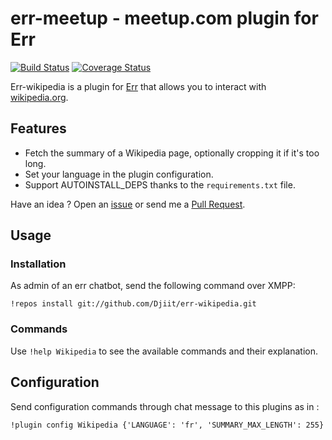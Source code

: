 # err-meetup - meetup.com plugin for Err

[![Build Status](https://travis-ci.org/Djiit/err-meetup.svg?branch=master)](https://travis-ci.org/Djiit/err-wikipedia) [![Coverage Status](https://coveralls.io/repos/github/Djiit/err-wikipedia/badge.svg?branch=master)](https://coveralls.io/github/Djiit/err-wikipedia?branch=master)

Err-wikipedia is a plugin for [Err](https://github.com/gbin/err) that allows you to interact with [wikipedia.org](http://wikipedia.org).

## Features

* Fetch the summary of a Wikipedia page, optionally cropping it if it's too long.
* Set your language in the plugin configuration.
* Support AUTOINSTALL_DEPS thanks to the `requirements.txt` file.

Have an idea ? Open an [issue](https://github.com/Djiit/err-meetup/issues) or send me a [Pull Request](https://github.com/Djiit/err-meetup/pulls).

## Usage

### Installation

As admin of an err chatbot, send the following command over XMPP:

```
!repos install git://github.com/Djiit/err-wikipedia.git
```

### Commands

Use `!help Wikipedia` to see the available commands and their explanation.

## Configuration

Send configuration commands through chat message to this plugins as in :

```
!plugin config Wikipedia {'LANGUAGE': 'fr', 'SUMMARY_MAX_LENGTH': 255}
```
